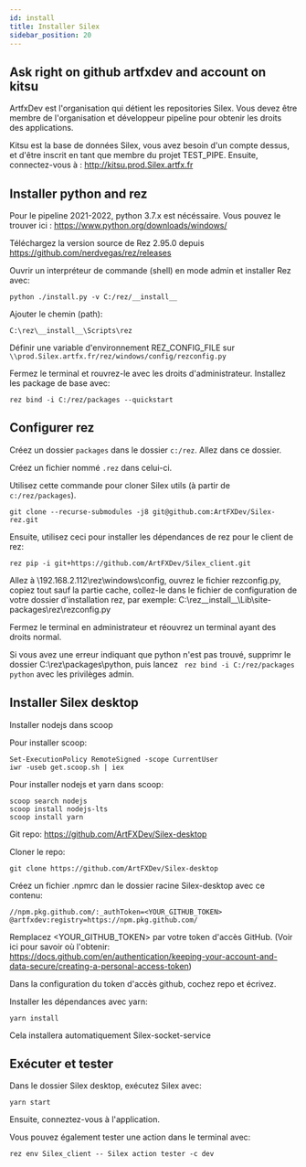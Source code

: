 ```yaml
---
id: install
title: Installer Silex
sidebar_position: 20
---
```


## Ask right on github artfxdev and account on kitsu

ArtfxDev est l'organisation qui détient les repositories Silex. Vous devez être membre de l'organisation et développeur pipeline pour obtenir les droits des applications.

Kitsu est la base de données Silex, vous avez besoin d'un compte dessus, et d'être inscrit en tant que membre du projet TEST_PIPE. Ensuite, connectez-vous à : http://kitsu.prod.Silex.artfx.fr

## Installer python and rez

Pour le pipeline 2021-2022, python 3.7.x est nécéssaire. Vous pouvez le trouver ici : https://www.python.org/downloads/windows/

Téléchargez la version source de Rez 2.95.0 depuis https://github.com/nerdvegas/rez/releases

Ouvrir un interpréteur de commande (shell) en mode admin et installer Rez avec:

```
python ./install.py -v C:/rez/__install__
```

Ajouter le chemin (path):

```
C:\rez\__install__\Scripts\rez
```

Définir une variable d'environnement REZ_CONFIG_FILE sur `\\prod.Silex.artfx.fr/rez/windows/config/rezconfig.py`

Fermez le terminal et rouvrez-le avec les droits d'administrateur. Installez les package de base avec:

```
rez bind -i C:/rez/packages --quickstart
```

## Configurer rez

Créez un dossier `packages` dans le dossier `c:/rez`. Allez dans ce dossier.

Créez un fichier nommé `.rez` dans celui-ci.

Utilisez cette commande pour cloner Silex utils (à partir de `c:/rez/packages`).

```
git clone --recurse-submodules -j8 git@github.com:ArtFXDev/Silex-rez.git
```

Ensuite, utilisez ceci pour installer les dépendances de rez pour le client de rez:

```
rez pip -i git+https://github.com/ArtFXDev/Silex_client.git
```

Allez à \\192.168.2.112\rez\windows\config, ouvrez le fichier rezconfig.py, copiez tout sauf la partie cache, collez-le dans le fichier de configuration de votre dossier d'installation rez, par exemple: C:\rez\_\_install\_\_\Lib\site-packages\rez\rezconfig.py

Fermez le terminal en administrateur et réouvrez un terminal ayant des droits normal.

Si vous avez une erreur indiquant que python n'est pas trouvé, supprimr le dossier C:\rez\packages\python, puis lancez ` rez bind -i C:/rez/packages python` avec les privilèges admin.

## Installer Silex desktop

Installer nodejs dans scoop

Pour installer scoop:

```
Set-ExecutionPolicy RemoteSigned -scope CurrentUser
iwr -useb get.scoop.sh | iex
```

Pour installer nodejs et yarn dans scoop:

```
scoop search nodejs
scoop install nodejs-lts
scoop install yarn
```

Git repo: https://github.com/ArtFXDev/Silex-desktop

Cloner le repo:

```
git clone https://github.com/ArtFXDev/Silex-desktop
```

Créez un fichier .npmrc dan le dossier racine Silex-desktop avec ce contenu:

```
//npm.pkg.github.com/:_authToken=<YOUR_GITHUB_TOKEN>
@artfxdev:registry=https://npm.pkg.github.com/
```

Remplacez <YOUR_GITHUB_TOKEN> par votre token d'accès GitHub.
(Voir ici pour savoir où l'obtenir: https://docs.github.com/en/authentication/keeping-your-account-and-data-secure/creating-a-personal-access-token)

Dans la configuration du token d'accès github, cochez repo et écrivez.

Installer les dépendances avec yarn:

```
yarn install
```

Cela installera automatiquement Silex-socket-service

## Exécuter et tester

Dans le dossier Silex desktop, exécutez Silex avec:

```
yarn start
```

Ensuite, conneztez-vous à l'application.

Vous pouvez également tester une action dans le terminal avec:

```
rez env Silex_client -- Silex action tester -c dev
```
